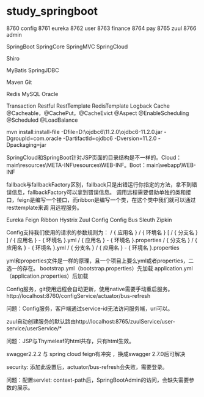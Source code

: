 # study_springboot

8760 config
8761 eureka
8762 user
8763 finance
8764 pay
8765 zuul
8766 admin

SpringBoot
SpringCore
SpringMVC
SpringCloud

Shiro

MyBatis
SpringJDBC

Maven
Git

Redis
MySQL
Oracle

Transaction
Restful
RestTemplate
RedisTemplate
Logback
Cache
    @Cacheable，@CachePut，@CacheEvict
@Aspect
@EnableScheduling @Scheduled
@LoadBalance

mvn install:install-file -Dfile=D:\ojdbc6\11.2.0\ojdbc6-11.2.0.jar -DgroupId=com.oracle -DartifactId=ojdbc6 -Dversion=11.2.0 -Dpackaging=jar

SpringCloud和SpringBoot针对JSP页面的目录结构是不一样的。Cloud：main\resources\META-INF\resources\WEB-INF。Boot：main\webapp\WEB-INF

fallback与fallbackFactory区别，fallback只是出错运行你指定的方法，拿不到错误信息，fallbackFactory可以拿到错误信息。
调用远程需要借助单独的类和接口，feign是编写一个接口，而ribbon是编写一个类，在这个类中我们就可以通过resttemplate来调
用远程服务。

Eureka
Feign
Ribbon
Hystrix
Zuul
Config
Config Bus
Sleuth
Zipkin

Config支持我们使用的请求的参数规则为：
/ { 应用名 } / { 环境名 } [ / { 分支名 } ]
/ { 应用名 } - { 环境名 }.yml
/ { 应用名 } - { 环境名 }.properties
/ { 分支名 } / { 应用名 } - { 环境名 }.yml
/ { 分支名 } / { 应用名 } - { 环境名 }.properties

yml和properties文件是一样的原理，且一个项目上要么yml或者properties，二选一的存在。
bootstrap.yml（bootstrap.properties）先加载 application.yml（application.properties）后加载

Config服务，git使用远程会自动更新，使用native需要手动重启服务。http://localhost:8760/configService/actuator/bus-refresh

问题：Config服务，客户端通过service-id无法访问服务端，uri可以。

zuul自动创建服务的默认路由http://localhost:8765/zuulService/user-service/userService/*

问题：JSP与Thymeleaf的html共存，只有html生效。

swagger2.2.2 与 spring cloud feign有冲突 ，换成swagger 2.7.0后可解决

security: 添加此设置后，actuator/bus-refresh会失败，需要登录。

问题：配置servlet: context-path后，SpringBootAdmin的访问，会缺失需要参数的展示。